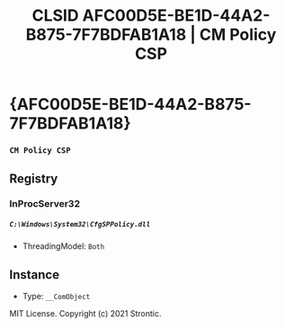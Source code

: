 ﻿---
title: "CLSID AFC00D5E-BE1D-44A2-B875-7F7BDFAB1A18 | CM Policy CSP"
excerpt: What is COM-Object CLSID AFC00D5E-BE1D-44A2-B875-7F7BDFAB1A18?
---

# {AFC00D5E-BE1D-44A2-B875-7F7BDFAB1A18}

### `CM Policy CSP`

## Registry


### InProcServer32

##### `C:\Windows\System32\CfgSPPolicy.dll`
* ThreadingModel: `Both`

## Instance

* Type: `__ComObject`

MIT License. Copyright (c) 2021 Strontic.


